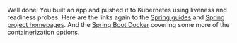 Well done! You built an app and pushed it to Kubernetes using liveness and readiness probes. Here are the links again to the [Spring guides](https://spring.io/guides) and [Spring project homepages](https://spring.io/projects). And the [Spring Boot Docker](https://spring.io/guides/top/spring-boot-docker) covering some more of the containerization options.
